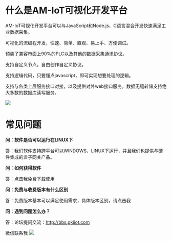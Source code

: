 # 什么是AM-IoT可视化开发平台
AM-IoT可视化开发平台可以与JavaScript和Node.js、C语言混合开发快速满足工业数据采集。

可视化的流编程开发，快速、简单、直观、易上手、方便调试。

预装了兼容市面上90%的PLC以及其他的数据采集通讯协议。

支持自定义节点，自由创作自定义协议。

支持逻辑代码，只要懂点javascript，即可实现想要处理的逻辑。

支持与各类上层服务接口对接，以及提供对外web接口服务，数据无缝转储支持绝大多数的数据库读写服务。

![](https://raw.githubusercontent.com/qq50520271/AmIoT/master/img/ui.png)

# 常见问题
**问：软件是否可以运行在LINUX下**

答：我们软件支持跨平台可以WINDOWS、LINUX下运行，并且我们也提供与硬件集成的盒子网关产品。

**问：如何获得软件**

答：点击我免费下载使用

**问：免费与收费版本有什么区别**

答：免费版本基本可以满足使用需求，具体版本区别，请点击我

**问：遇到问题怎么办？**

答：论坛提问交流：http://bbs.gkiiot.com

微信联系我
![](https://raw.githubusercontent.com/qq50520271/AmIoT/master/img/weixin.jpg)


